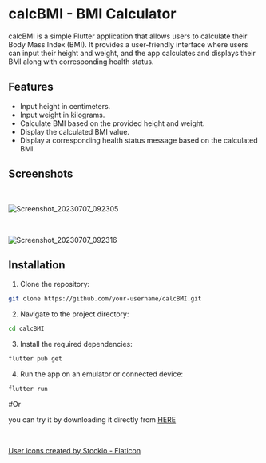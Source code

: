 # calcBMI - BMI Calculator

calcBMI is a simple Flutter application that allows users to calculate their Body Mass Index (BMI). It provides a user-friendly interface where users can input their height and weight, and the app calculates and displays their BMI along with corresponding health status.

## Features

- Input height in centimeters.
- Input weight in kilograms.
- Calculate BMI based on the provided height and weight.
- Display the calculated BMI value.
- Display a corresponding health status message based on the calculated BMI.

## Screenshots
<br>

![Screenshot_20230707_092305](https://github.com/omar546/calcBMI/assets/71936776/1a718acd-d675-4021-9f6f-1d7adee42ae6)



<br>


![Screenshot_20230707_092316](https://github.com/omar546/calcBMI/assets/71936776/33b543e8-2b72-4f04-bd2a-73fc1d3470a0)




## Installation

1. Clone the repository:

```bash
git clone https://github.com/your-username/calcBMI.git
```

2. Navigate to the project directory:

```bash
cd calcBMI
```

3. Install the required dependencies:

```bash
flutter pub get
```

4. Run the app on an emulator or connected device:

```bash
flutter run
```
#Or

you can try it by downloading it directly from <a href="https://download1521.mediafire.com/z53sun10ixsgkUgY722U8HeOpS1Rsa6Hp1HOnHebU741ru50vFMMySX3ktd7frsv6BKApXCzWzUpb6LYEu4JogAd8ZlVOeBV9Ew6wkOiuaQcBvipKRttlN--DFYbb2syssjRT2UIG9-j4PA_X6IdyzuP-VNV9lufecAb7ZIciEXyIw/oha9lpy5i8ggjyg/calc_bmi.apk">HERE</a>


<br>














<a href="https://www.flaticon.com/free-icons/user" title="user icons">User icons created by Stockio - Flaticon</a>
